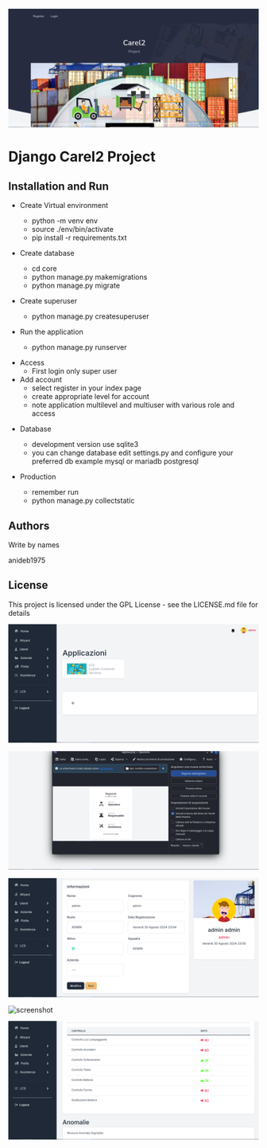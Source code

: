 ![screenshot](carel2_screenshot/index.png)


# Django Carel2 Project

## Installation and Run

* Create Virtual environment
  - python -m venv env
  - source ./env/bin/activate
  - pip install -r requirements.txt

* Create database
  - cd core
  - python manage.py makemigrations
  - python manage.py migrate

* Create superuser
  - python manage.py createsuperuser

* Run the application
  - python manage.py runserver

- Access
  - First login only super user
- Add account
  - select register in your index page
  - create appropriate level for account
  - note application multilevel and multiuser with various role and access

* Database
  - development version use sqlite3
  - you can change database edit settings.py and configure your preferred db example mysql or mariadb postgresql

* Production
  - remember run
  - python manage.py collectstatic

## Authors

Write by names 

anideb1975 

## License

This project is licensed under the  GPL License - see the LICENSE.md file for details


![screenshot](carel2_screenshot/home.png)

![screenshot](carel2_screenshot/login.png)

![screenshot](carel2_screenshot/profile.png)

![screenshot](carel2_screenshot/settimgs.png)

![screenshot](carel2_screenshot/checklist.png)
